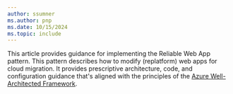 ```yaml
---
author: ssumner
ms.author: pnp
ms.date: 10/15/2024
ms.topic: include
---
```

This article provides guidance for implementing the Reliable Web App pattern. This pattern describes how to modify (replatform) web apps for cloud migration. It provides prescriptive architecture, code, and configuration guidance that's aligned with the principles of the [Azure Well-Architected Framework](/azure/well-architected/).